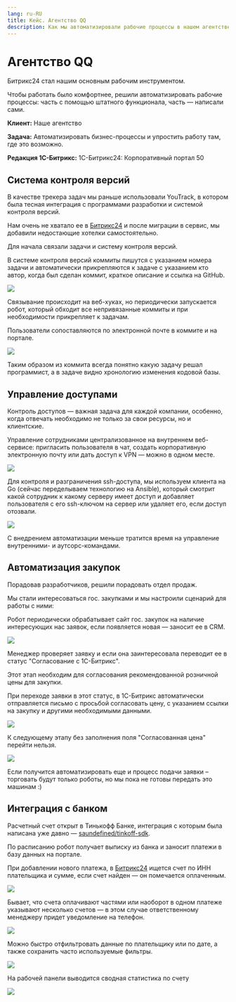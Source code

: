```yaml
---
lang: ru-RU
title: Кейс. Агентство QQ
description: Как мы автоматизировали рабочие процессы в нашем агентстве
---
```


# Агентство QQ

Битрикс24 стал нашим основным рабочим инструментом.

Чтобы работать было комфортнее, решили автоматизировать рабочие процессы: часть с помощью штатного функционала, часть — написали сами.

**Клиент:** Наше агентство

**Задача:** Автоматизировать бизнес-процессы и упростить работу там, где это возможно.

**Редакция 1С-Битрикс:** 1С-Битрикс24: Корпоративный портал 50

## Система контроля версий

В качестве трекера задач мы раньше использовали YouTrack, в котором была тесная интеграция с программами разработки и системой контроля версий.

Нам очень не хватало ее в [Битрикс24](https://www.bitrix24.ru/?p=288148) и после миграции в сервис, мы добавили недостающие хотелки самостоятельно.

Для начала связали задачи и систему контроля версий.

В системе контроля версий коммиты пишутся с указанием номера задачи и автоматически прикрепляются к задаче с указанием кто автор, когда был сделан коммит, краткое описание и ссылка на GitHub.

![](/images/qq-agency/1.png)

Связывание происходит на веб-хуках, но периодически запускается робот, который обходит все непривязанные коммиты и при необходимости прикрепляет к задачам.

Пользователи сопоставляются по электронной почте в коммите и на портале.

![](/images/qq-agency/2.png)

Таким образом из коммита всегда понятно какую задачу решал программист, а в задаче видно хронологию изменения кодовой базы.

## Управление доступами

Контроль доступов — важная задача для каждой компании, особенно, когда отвечать необходимо не только за свои ресурсы, но и клиентские.

Управление сотрудниками централизованное на внутреннем веб-сервисе: пригласить пользователя в чат, создать корпоративную электронную почту или дать доступ к VPN — можно в одном месте.

![](/images/qq-agency/3.png)

Для контроля и разграничения ssh-доступа, мы используем клиента на Go (сейчас переделываем технологию на Ansible), который смотрит какой сотрудник к какому серверу имеет доступ и добавляет пользователя с его ssh-ключом на сервер или удаляет его, если доступ отозвали.

![](/images/qq-agency/4.png)

С внедрением автоматизации меньше тратится время на управление внутренними- и аутсорс-командами.

## Автоматизация закупок

Порадовав разработчиков, решили порадовать отдел продаж.

Мы стали интересоваться гос. закупками и мы настроили сценарий для работы с ними:

Робот периодически обрабатывает сайт гос. закупок на наличие интересующих нас заявок, если появляется новая — заносит ее в CRM.

![](/images/qq-agency/5.png)

Менеджер проверяет заявку и если она заинтересовала переводит ее в статус "Согласование с 1С-Битрикс".

Этот этап необходим для согласования рекомендованной розничной цены для закупки.

При переходе заявки в этот статус, в 1С-Битрикс автоматически отправляется письмо с просьбой согласовать цену, с указанием ссылки на закупку и другими необходимыми данными.

![](/images/qq-agency/6.png)

К следующему этапу без заполнения поля "Согласованная цена" перейти нельзя.

![](/images/qq-agency/7.png)

Если получится автоматизировать еще и процесс подачи заявки – торговать будут только роботы, но мы пока не готовы передать это машинам  :)

## Интеграция с банком

Расчетный счет открыт в Тинькофф Банке, интеграция с которым была написана уже давно — [saundefined/tinkoff-sdk](https://github.com/saundefined/tinkoff-sdk).

По расписанию робот получает выписку из банка и заносит платежи в базу данных на портале.

При добавлении нового платежа, в [Битрикс24](https://www.bitrix24.ru/?p=288148) ищется счет по ИНН плательщика и сумме, если счет найден — он помечается оплаченным.

![](/images/qq-agency/8.png)

Бывает, что счета оплачивают частями или наоборот в одном платеже указывают несколько счетов — в этом случае ответственному менеджеру придет уведомление на телефон.

![](/images/qq-agency/9.png)

Можно быстро отфильтровать данные по плательщику или по дате, а также сохранить часто используемые фильтры.

![](/images/qq-agency/10.png)

На рабочей панели выводится сводная статистика по счету

![](/images/qq-agency/11.png)